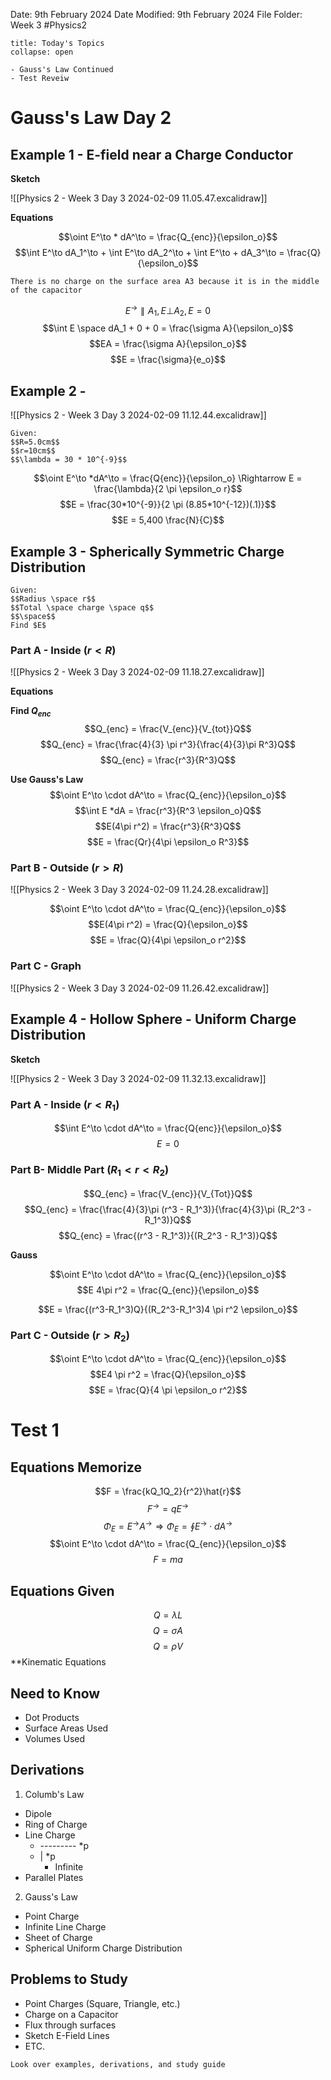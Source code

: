 Date: 9th February 2024
Date Modified: 9th February 2024
File Folder: Week 3
#Physics2

```ad-abstract
title: Today's Topics
collapse: open

- Gauss's Law Continued
- Test Reveiw

```

# Gauss's Law Day 2

## Example 1 - E-field near a Charge Conductor

**Sketch**

![[Physics 2 - Week 3 Day 3 2024-02-09 11.05.47.excalidraw]]

**Equations**

$$\oint E^\to * dA^\to = \frac{Q_{enc}}{\epsilon_o}$$
$$\int E^\to dA_1^\to + \int E^\to dA_2^\to + \int E^\to + dA_3^\to = \frac{Q}{\epsilon_o}$$
```ad-note
There is no charge on the surface area A3 because it is in the middle of the capacitor
```
$$E^\to \parallel A_1, E \bot A_2, E= 0$$
$$\int E \space dA_1 + 0 + 0 = \frac{\sigma A}{\epsilon_o}$$
$$EA = \frac{\sigma A}{\epsilon_o}$$
$$E = \frac{\sigma}{e_o}$$

## Example 2 - 

![[Physics 2 - Week 3 Day 3 2024-02-09 11.12.44.excalidraw]]

```ad-note
Given:
$$R=5.0cm$$
$$r=10cm$$
$$\lambda = 30 * 10^{-9}$$
```

$$\oint E^\to *dA^\to = \frac{Q{enc}}{\epsilon_o} \Rightarrow E = \frac{\lambda}{2 \pi \epsilon_o r}$$
$$E = \frac{30*10^{-9}}{2 \pi (8.85*10^{-12})(.1)}$$
$$E = 5,400 \frac{N}{C}$$

## Example 3 - Spherically Symmetric Charge Distribution

```ad-note
Given:
$$Radius \space r$$
$$Total \space charge \space q$$
$$\space$$
Find $E$
```
### Part A - Inside ($r < R$)

![[Physics 2 - Week 3 Day 3 2024-02-09 11.18.27.excalidraw]]

**Equations**

**Find $Q_{enc}$**
$$Q_{enc} = \frac{V_{enc}}{V_{tot}}Q$$
$$Q_{enc} = \frac{\frac{4}{3} \pi r^3}{\frac{4}{3}\pi R^3}Q$$
$$Q_{enc} = \frac{r^3}{R^3}Q$$

**Use Gauss's Law**
$$\oint E^\to \cdot dA^\to = \frac{Q_{enc}}{\epsilon_o}$$
$$\int E *dA = \frac{r^3}{R^3 \epsilon_o}Q$$$$E(4\pi r^2) = \frac{r^3}{R^3}Q$$
$$E = \frac{Qr}{4\pi \epsilon_o R^3}$$

### Part B - Outside $(r>R)$

![[Physics 2 - Week 3 Day 3 2024-02-09 11.24.28.excalidraw]]

$$\oint E^\to \cdot dA^\to = \frac{Q_{enc}}{\epsilon_o}$$
$$E(4\pi r^2) = \frac{Q}{\epsilon_o}$$
$$E = \frac{Q}{4\pi \epsilon_o r^2}$$

### Part C - Graph

![[Physics 2 - Week 3 Day 3 2024-02-09 11.26.42.excalidraw]]

## Example 4 - Hollow Sphere - Uniform Charge Distribution

**Sketch**

![[Physics 2 - Week 3 Day 3 2024-02-09 11.32.13.excalidraw]]

### Part A - Inside ($r < R_1$)

$$\int E^\to \cdot dA^\to = \frac{Q{enc}}{\epsilon_o}$$
$$E = 0$$
### Part B- Middle Part ($R_1 < r < R_2$)

$$Q_{enc} = \frac{V_{enc}}{V_{Tot}}Q$$
$$Q_{enc} = \frac{\frac{4}{3}\pi (r^3 - R_1^3)}{\frac{4}{3}\pi (R_2^3 - R_1^3)}Q$$
$$Q_{enc} = \frac{(r^3 - R_1^3)}{(R_2^3 - R_1^3)}Q$$

**Gauss**

$$\oint E^\to \cdot dA^\to = \frac{Q_{enc}}{\epsilon_o}$$
$$E 4\pi r^2 = \frac{Q_{enc}}{\epsilon_o}$$

$$E = \frac{(r^3-R_1^3)Q}{(R_2^3-R_1^3)4 \pi r^2 \epsilon_o}$$
### Part C - Outside ($r > R_2$)

$$\oint E^\to \cdot dA^\to = \frac{Q_{enc}}{\epsilon_o}$$
$$E4 \pi r^2 = \frac{Q}{\epsilon_o}$$
$$E = \frac{Q}{4 \pi \epsilon_o r^2}$$
# Test 1

## Equations Memorize

$$F = \frac{kQ_1Q_2}{r^2}\hat{r}$$
$$F^\to = q E^\to$$
$$\Phi_E = E^\to A^\to \Rightarrow \Phi_E = \oint E^\to \cdot dA^\to$$
$$\oint E^\to \cdot dA^\to = \frac{Q_{enc}}{\epsilon_o}$$
$$F=ma$$

## Equations Given

$$Q = \lambda L$$
$$Q = \sigma A$$
$$Q = \rho V$$
**Kinematic Equations

## Need to Know

- Dot Products
- Surface Areas Used
- Volumes Used

## Derivations

1. Columb's Law
- Dipole
- Ring of Charge
- Line Charge 
	- --------- *p
	- |      *p
		- Infinite
- Parallel Plates

2. Gauss's Law
- Point Charge
- Infinite Line Charge
- Sheet of Charge
- Spherical Uniform Charge Distribution

## Problems to Study

- Point Charges (Square, Triangle, etc.)
- Charge on a Capacitor
- Flux through surfaces
- Sketch E-Field Lines
- ETC.

```ad-important
Look over examples, derivations, and study guide
```

